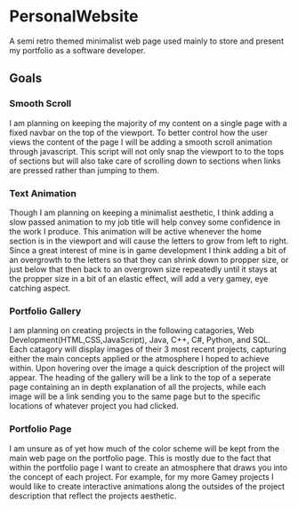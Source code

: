 # PersonalWebsite
A semi retro themed minimalist web page used mainly to store and present my portfolio as a software developer.

## Goals
### Smooth Scroll
I am planning on keeping the majority of my content on a single page with a fixed navbar on the top of the viewport. To better control how the user views the content of the page I will be adding a smooth scroll animation through javascript. This script will not only snap the viewport to to the tops of sections but will also take care of scrolling down to sections when links are pressed rather than jumping to them. 
### Text Animation
Though I am planning on keeping a minimalist aesthetic, I think adding a slow passed animation to my job title will help convey some confidence in the work I produce. This animation will be active whenever the home section is in the viewport and will cause the letters to grow from left to right. Since a great interest of mine is in game development I think adding a bit of an overgrowth to the letters so that they can shrink down to propper size, or just below that then back to an overgrown size repeatedly until it stays at the propper size in a bit of an elastic effect, will add a very gamey, eye catching aspect.
### Portfolio Gallery
I am planning on creating projects in the following catagories, Web Development(HTML,CSS,JavaScript), Java, C++, C#, Python, and SQL. Each catagory will display images of their 3 most recent projects, capturing either the main concepts applied or the atmosphere I hoped to achieve within. Upon hovering over the image a quick description of the project will appear. The heading of the gallery will be a link to the top of a seperate page containing an in depth explanation of all the projects, while each image will be a link sending you to the same page but to the specific locations of whatever project you had clicked.
### Portfolio Page
I am unsure as of yet how much of the color scheme will be kept from the main web page on the portfolio page. This is mostly due to the fact that within the portfolio page I want to create an atmosphere that draws you into the concept of each project. For example, for my more Gamey projects I would like to create interactive animations along the outsides of the project description that reflect the projects aesthetic.